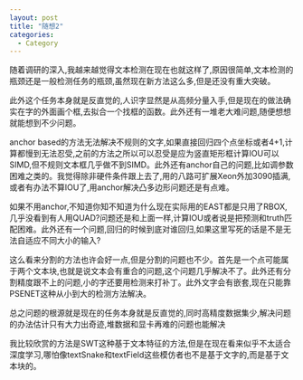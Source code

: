 ```yaml
---
layout: post
title: "随想2"
categories:
  - Category
---
```


随着调研的深入,我越来越觉得文本检测在现在也就这样了,原因很简单,文本检测的瓶颈还是一般检测任务的瓶颈,虽然现在新方法这么多,但是还没有重大突破。

此外这个任务本身就是反直觉的,人识字显然是从高频分量入手,但是现在的做法确实在字的外面画个框,去拟合一个找框的函数。此外还有一堆老大难问题,随便想想就能想到不少问题。

anchor based的方法无法解决不规则的文字,如果直接回归四个点坐标或者4+1,计算都慢到无法忍受,之前的方法之所以可以忍受是应为竖直矩形框计算IOU可以SIMD,但不规则文本框几乎做不到SIMD。此外还有anchor自己的问题,比如调参数困难之类的。我觉得除非硬件条件跟上去了,用的八路可扩展Xeon外加3090插满,或者有办法不算IOU了,用anchor解决凸多边形问题还是有点难。

如果不用anchor,不知道你知不知道为什么现在实际用的EAST都是只用了RBOX,几乎没看到有人用QUAD?问题还是和上面一样,计算IOU或者说是把预测和truth匹配困难。此外还有一个问题,回归的时候到底对谁回归,如果这里写死的话是不是无法自适应不同大小的输入?

这么看来分割的方法也许会好一点,但是分割的问题也不少。首先是一个点可能属于两个文本块,也就是说文本会有重合的问题,这个问题几乎解决不了。此外还有分割精度跟不上的问题,小的字还要用检测来打补丁。此外文字会有嵌套,现在只能靠PSENET这种从小到大的检测方法解决。

总之问题的根源就是现在的任务本身就是反直觉的,同时高精度数据集少,解决问题的办法估计只有大力出奇迹,堆数据和显卡再难的问题也能解决

我比较欣赏的方法是SWT这种基于文本特征的方法,但是在现在看来似乎不太适合深度学习,哪怕像textSnake和textField这些模仿者也不是基于文字的,而是基于文本块的。

